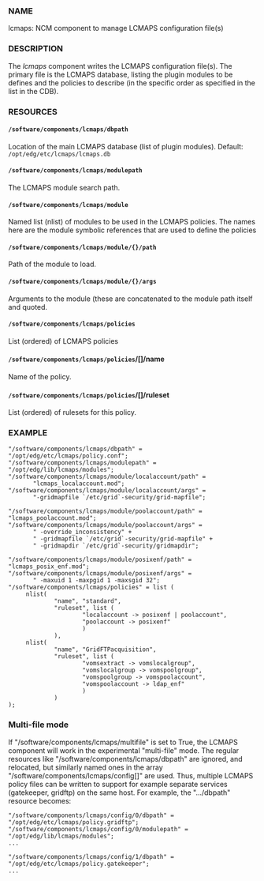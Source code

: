 
### NAME

lcmaps: NCM component to manage LCMAPS configuration file(s)

### DESCRIPTION

The _lcmaps_ component writes the LCMAPS configuration file(s). The
primary file is the LCMAPS database, listing the plugin modules
to be defines and the policies to describe (in the specific order 
as specified in the list in the CDB).

### RESOURCES

#### `/software/components/lcmaps/dbpath`

Location of the main LCMAPS database (list of plugin modules).
Default: `/opt/edg/etc/lcmaps/lcmaps.db`

#### `/software/components/lcmaps/modulepath`

The LCMAPS module search path.

#### `/software/components/lcmaps/module`

Named list (nlist) of modules to be used in the LCMAPS policies.
The names here are the module symbolic references that
are used to define the policies

#### `/software/components/lcmaps/module/{}/path`

Path of the module to load.

#### `/software/components/lcmaps/module/{}/args`

Arguments to the module (these are concatenated to the module
path itself and quoted.

#### `/software/components/lcmaps/policies`

List (ordered) of LCMAPS policies

#### `/software/components/lcmaps/policies`/\[\]/name

Name of the policy.

#### `/software/components/lcmaps/policies`/\[\]/ruleset

List (ordered) of rulesets for this policy.

### EXAMPLE

    "/software/components/lcmaps/dbpath" = "/opt/edg/etc/lcmaps/policy.conf";
    "/software/components/lcmaps/modulepath" = "/opt/edg/lib/lcmaps/modules";
    "/software/components/lcmaps/module/localaccount/path" = 
           "lcmaps_localaccount.mod";
    "/software/components/lcmaps/module/localaccount/args" = 
           "-gridmapfile `/etc/grid`-security/grid-mapfile";

    "/software/components/lcmaps/module/poolaccount/path" = "lcmaps_poolaccount.mod";
    "/software/components/lcmaps/module/poolaccount/args" =
           " -override_inconsistency" +
           " -gridmapfile `/etc/grid`-security/grid-mapfile" +
           " -gridmapdir `/etc/grid`-security/gridmapdir";

    "/software/components/lcmaps/module/posixenf/path" = "lcmaps_posix_enf.mod";
    "/software/components/lcmaps/module/posixenf/args" =
           " -maxuid 1 -maxpgid 1 -maxsgid 32";
    "/software/components/lcmaps/policies" = list (
         nlist(
                 "name", "standard",
                 "ruleset", list (
                         "localaccount -> posixenf | poolaccount",
                         "poolaccount -> posixenf"
                         )
                 ),
         nlist(
                 "name", "GridFTPacquisition",
                 "ruleset", list (
                         "vomsextract -> vomslocalgroup",
                         "vomslocalgroup -> vomspoolgroup",
                         "vomspoolgroup -> vomspoolaccount",
                         "vomspoolaccount -> ldap_enf"
                         )
                 )
    );

### Multi-file mode

If "/software/components/lcmaps/multifile" is set to True, the LCMAPS
component will work in the experimental "multi-file" mode. The regular
resources like "/software/components/lcmaps/dbpath" are ignored, and
relocated, but similarly named ones in the array
"/software/components/lcmaps/config\[\]" are used. Thus, multiple
LCMAPS policy files can be written to support for example separate
services (gatekeeper, gridftp) on the same host. 
For example, the ".../dbpath" resource becomes:

    "/software/components/lcmaps/config/0/dbpath" = "/opt/edg/etc/lcmaps/policy.gridftp";
    "/software/components/lcmaps/config/0/modulepath" = "/opt/edg/lib/lcmaps/modules";
    ...

    "/software/components/lcmaps/config/1/dbpath" = "/opt/edg/etc/lcmaps/policy.gatekeeper";
    ...
